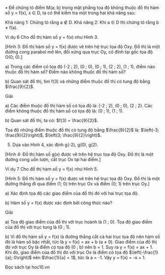 • Để chứng tỏ điểm M(a; b) trong mặt phẳng tọa độ không thuộc đồ thị hàm số y = f(x), x ∈ D, ta có thể kiểm tra một trong hai khả năng sau:

Khả năng 1: Chứng tỏ rằng a ∉ D.
Khả năng 2: Khi a ∈ D thì chứng tỏ rằng b ≠ f(a).

Ví dụ 6 Cho đồ thị hàm số y = f(x) như Hình 3.

[Hình 3: Đồ thị hàm số y = f(x) được vẽ trên hệ trục tọa độ Oxy. Đồ thị là một đường cong parabol mở lên, đối xứng qua trục Oy, có đỉnh tại gốc tọa độ O(0; 0).]

a) Trong các điểm có tọa độ (-2 ; 2), (0 ; 0), (0 ; 1), (2 ; 2), (1 ; 1), điểm nào thuộc đồ thị hàm số? Điểm nào không thuộc đồ thị hàm số?

b) Quan sát đồ thị, tìm f(3) và những điểm thuộc đồ thị có tung độ bằng $\frac{9}{2}$.

Giải

a) Các điểm thuộc đồ thị hàm số có tọa độ là: (-2 ; 2), (0 ; 0), (2 ; 2).
   Các điểm không thuộc đồ thị hàm số có tọa độ là: (0 ; 1), (1 ; 1).

b) Quan sát đồ thị, ta có: $f(3) = \frac{9}{2}$.

   Tọa độ những điểm thuộc đồ thị có tung độ bằng $\frac{9}{2}$ là: $\left(-3; \frac{9}{2}\right)$, $\left(3; \frac{9}{2}\right)$.

5. Dựa vào Hình 4, xác định g(-2), g(0), g(2).

[Hình 4: Đồ thị hàm số g(x) được vẽ trên hệ trục tọa độ Oxy. Đồ thị là một đường cong uốn lượn, cắt trục Ox tại hai điểm.]

Ví dụ 7 Cho đồ thị hàm số y = f(x) như Hình 5.

[Hình 5: Đồ thị hàm số y = f(x) được vẽ trên hệ trục tọa độ Oxy. Đồ thị là một đường thẳng đi qua điểm (1; 0) trên trục Ox và điểm (0; 1) trên trục Oy.]

a) Xác định tọa độ các giao điểm của đồ thị đó với hai trục tọa độ.

b) Hàm số y = f(x) được xác định bởi công thức nào?

Giải

a) Tọa độ giao điểm của đồ thị với trục hoành là (1 ; 0).
   Tọa độ giao điểm của đồ thị với trục tung là (0 ; 1).

b) Vì đồ thị hàm số y = f(x) là đường thẳng cắt cả hai trục tọa độ nên hàm số đó là hàm số bậc nhất, tức là y = f(x) = ax + b (a ≠ 0). Giao điểm của đồ thị đó với trục Oy là điểm có tọa độ (0 ; b) nên b = 1. Suy ra y = f(x) = ax + 1. Khi đó, giao điểm của đồ thị đó với trục Ox là điểm có tọa độ $\left(-\frac{1}{a}; 0\right)$ nên $\frac{1}{a} = 1$, tức là a = -1. Vậy y = f(x) = -x + 1.

Đọc sách tại hoc10.vn